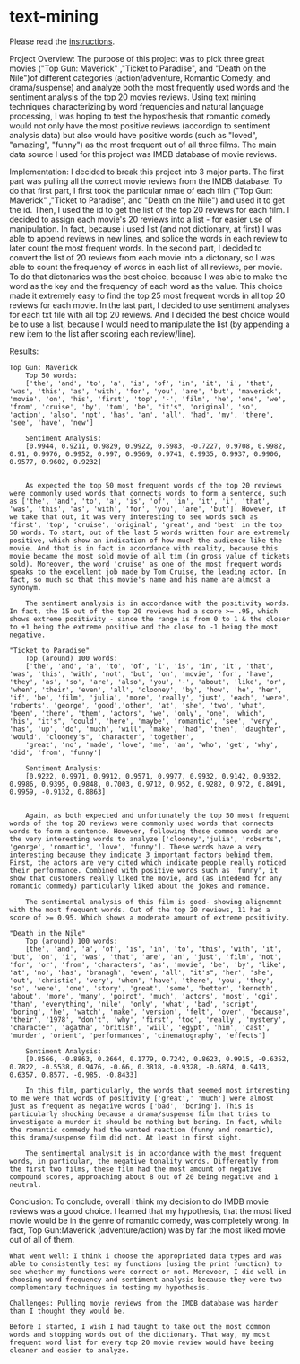 # text-mining

Please read the [instructions](instructions.md).

Project Overview: 
    The purpose of this project was to pick three great movies  ("Top Gun: Maverick" ,"Ticket to Paradise", and "Death on the Nile")of different categories (action/adventure, Romantic Comedy, and drama/suspense) and analyze both the most frequently used words and the sentiment analysis of the top 20 movies reviews. 
    Using text mining techniques characterizing by word frequencies and natural language processing, I was hoping to test the hyposthesis that romantic comedy would not only have the most positive reviews (accordign to sentiment analysis data) but also would have positive words (such as "loved", "amazing", "funny") as the most frequent out of all three films.
    The main data source I used for this project was IMDB database of movie reviews. 

Implementation:
    I decided to break this project into 3 major parts. The first part was pulling all the correct movie reviews from the IMDB database. To do that first part, I first took the particular nmae of each film ("Top Gun: Maverick" ,"Ticket to Paradise", and "Death on the Nile") and used it to get the id. Then, I used the id to get the list of the top 20 reviews for each film. I decided to assign each movie's 20 reviews into a list - for easier use of manipulation. In fact, because i used list (and not dictionary, at first) I was able to append reviews in new lines, and splice the words in each review to later count the most frequent words. 
    In the second part, I decided to convert the list of 20 reviews from each movie into a dictonary, so I was able to count the frequency of words in each list of all reviews, per movie. To do that dictonaries was the best choice, because I was able to make the word as the key and the frequency of each word as the value. This choice made it extremely easy to find the top 25 most frequent words in all top 20 reviews for each movie.
    In the last part, I decided to use sentiment analyses for each txt file with all top 20 reviews. And I decided the best choice would be to use a list, because I would need to manipulate the list (by appending a new item to the list after scoring each review/line).

Results: 

    Top Gun: Maverick 
        Top 50 words: 
        ['the', 'and', 'to', 'a', 'is', 'of', 'in', 'it', 'i', 'that', 'was', 'this', 'as', 'with', 'for', 'you', 'are', 'but', 'maverick', 'movie', 'on', 'his', 'first', 'top', '-', 'film', 'he', 'one', 'we', 'from', 'cruise', 'by', 'tom', 'be', "it's", 'original', 'so', 'action', 'also', 'not', 'has', 'an', 'all', 'had', 'my', 'there', 'see', 'have', 'new']

        Sentiment Analysis: 
        [0.9944, 0.9211, 0.9829, 0.9922, 0.5983, -0.7227, 0.9708, 0.9982, 0.91, 0.9976, 0.9952, 0.997, 0.9569, 0.9741, 0.9935, 0.9937, 0.9906, 0.9577, 0.9602, 0.9232]


        As expected the top 50 most frequent words of the top 20 reviews were commonly used words that connects words to form a sentence, such as ['the', 'and', 'to', 'a', 'is', 'of', 'in', 'it', 'i', 'that', 'was', 'this', 'as', 'with', 'for', 'you', 'are', 'but']. However, if we take that out, it was very interesting to see words such as 'first', 'top', 'cruise', 'original', 'great', and 'best' in the top 50 words. To start, out of the last 5 words written four are extremely positive, which show an indication of how much the audience like the movie. And that is in fact in accordance with reality, because this movie became the most sold movie of all tim (in gross value of tickets sold). Moreover, the word 'cruise' as one of the most frequent words speaks to the excellent job made by Tom Cruise, the leading actor. In fact, so much so that this movie's name and his name are almost a synonym. 

        The sentiment analysis is in accordance with the positivity words. In fact, the 15 out of the top 20 reviews had a score >= .95, which shows extreme positivity - since the range is from 0 to 1 & the closer to +1 being the extreme positive and the close to -1 being the most negative.  

    "Ticket to Paradise"
        Top (around) 100 words:
        ['the', 'and', 'a', 'to', 'of', 'i', 'is', 'in', 'it', 'that', 'was', 'this', 'with', 'not', 'but', 'on', 'movie', 'for', 'have', 'they', 'as', 'so', 'are', 'also', 'you', '-', 'about', 'like', 'or', 'when', 'their', 'even', 'all', 'clooney', 'by', 'how', 'he', 'her', 'if', 'be', 'film', 'julia', 'more', 'really', 'just', 'each', 'were', 'roberts', 'george', 'good','other', 'at', 'she', 'two', 'what', 'been', 'there', 'them', 'actors', 'we', 'only', 'one', 'which', 'his', "it's", 'could', 'here', 'maybe', 'romantic', 'see', 'very', 'has', 'up', 'do', 'much', 'will', 'make', 'had', 'then', 'daughter', 'would', "clooney's", 'character', 'together', 
        'great', 'no', 'made', 'love', 'me', 'an', 'who', 'get', 'why', 'did', 'from', 'funny']

        Sentiment Analysis:
        [0.9222, 0.9971, 0.9912, 0.9571, 0.9977, 0.9932, 0.9142, 0.9332, 0.9986, 0.9395, 0.9848, 0.7003, 0.9712, 0.952, 0.9282, 0.972, 0.8491, 0.9959, -0.9132, 0.8863]
    

        Again, as both expected and unfortunately the top 50 most frequent words of the top 20 reviews were commonly used words that connects words to form a sentence. However, following these common words are the very interesting words to analyze ['clooney','julia', 'roberts', 'george', 'romantic', 'love', 'funny']. These words have a very interesting because they indicate 3 important factors behind them. First, the actors are very cited which indicate people really noticed their performance. Combined with positive words such as 'funny', it show that customers really liked the movie, and (as intedend for any romantic commedy) particularly liked about the jokes and romance.

        The sentimental analysis of this film is good- showing alignemnt with the most frequent words. Out of the top 20 reviews, 11 had a score of >= 0.95. Which shows a moderate amount of extreme positivity. 
    
    "Death in the Nile"
        Top (around) 100 words:
        [the', 'and', 'a', 'of', 'is', 'in', 'to', 'this', 'with', 'it', 'but', 'on', 'i', 'was', 'that', 'are', 'an', 'just', 'film', 'not', 'for', 'or', 'from', 'characters', 'as', 'movie', 'be', 'by', 'like', 'at', 'no', 'has', 'branagh', 'even', 'all', "it's", 'her', 'she', 'out', 'christie', 'very', 'when', 'have', 'there', 'you', 'they', 'so', 'were', 'one', 'story', 'great', 'some', 'better', 'kenneth', 'about', 'more', 'many', 'poirot', 'much', 'actors', 'most', 'cgi', 'than', 'everything', 'nile', 'only', 'what', 'bad', 'script', 'boring', 'he', 'watch', 'make', 'version', 'felt', 'over', 'because', 'their', '1978', "don't", 'why', 'first', 'too', 'really', 'mystery', 'character', 'agatha', 'british', 'will', 'egypt', 'him', 'cast', 'murder', 'orient', 'performances', 'cinematography', 'effects']

        Sentiment Analysis:
        [0.8566, -0.8863, 0.2664, 0.1779, 0.7242, 0.8623, 0.9915, -0.6352, 0.7822, -0.5538, 0.9476, -0.66, 0.3818, -0.9328, -0.6874, 0.9413, 0.6357, 0.8577, -0.985, -0.8433]

        In this film, particularly, the words that seemed most interesting to me were that words of positivity ['great',' 'much'] were almost just as frequent as negative words ['bad', 'boring']. This is particularly shocking because a drama/suspense film that tries to investigate a murder it should be nothing but boring. In fact, while the romantic commedy had the wanted reaction (funny and romantic), this drama/suspense film did not. At least in first sight. 

        The sentimental analysit is in accordance with the most frequent words, in particular, the negative tonality words. Differently from the first two films, these film had the most amount of negative compound scores, approaching about 8 out of 20 being negative and 1 neutral. 


Conclusion: 
    To conclude, overall i think my decision to do IMDB movie reviews was a good choice. I learned that my hypothesis, that the most liked movie would be in the genre of romantic comedy, was completely wrong. In fact, Top Gun:Maverick (adventure/action) was by far the most liked movie out of all of them. 

    What went well: I think i choose the appropriated data types and was able to consistently test my functions (using the print function) to see whether my functions were correct or not. Morevoer, I did well in choosing word frequency and sentiment analysis because they were two complementary techniques in testing my hypothesis. 

    Challenges: Pulling movie reviews from the IMDB database was harder than I thought they would be. 

    Before I started, I wish I had taught to take out the most common words and stopping words out of the dictionary. That way, my most frequent word list for every top 20 movie review would have beeing cleaner and easier to analyze.  

        
